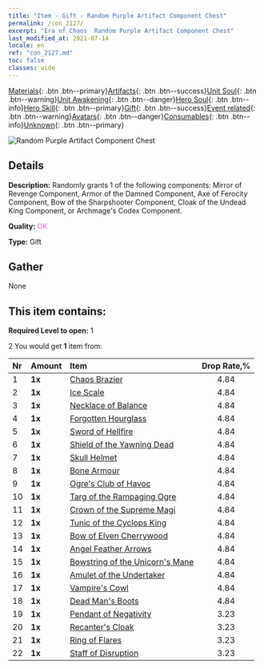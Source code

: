 ```yaml
---
title: "Item - Gift - Random Purple Artifact Component Chest"
permalink: /con_2127/
excerpt: "Era of Chaos  Random Purple Artifact Component Chest"
last_modified_at: 2021-07-14
locale: en
ref: "con_2127.md"
toc: false
classes: wide
---
```

 [Materials](/Items/){: .btn .btn--primary}[Artifacts](/Items/Artifacts/){: .btn .btn--success}[Unit Soul](/Items/UnitSoul/){: .btn .btn--warning}[Unit Awakening](/Items/UnitAwakening/){: .btn .btn--danger}[Hero Soul](/Items/HeroSoul/){: .btn .btn--info}[Hero Skill](/Items/HeroSkill/){: .btn .btn--primary}[Gift](/Items/Gift/){: .btn .btn--success}[Event related](/Items/Events/){: .btn .btn--warning}[Avatars](/Items/Avatars/){: .btn .btn--danger}[Consumables](/Items/Consumables/){: .btn .btn--info}[Unknown](/Items/Unknown/){: .btn .btn--primary}

 ![Random Purple Artifact Component Chest](/images/t/i_907046.png)

## Details
 **Description:** Randomly grants 1 of the following components: Mirror of Revenge Component, Armor of the Damned Component, Axe of Ferocity Component, Bow of the Sharpshooter Component, Cloak of the Undead King Component, or Archmage's Codex Component.

 **Quality:** <span style="color: #DA70D6">OK</span>

 **Type:** Gift

## Gather

  None

## This item contains:

 **Required Level to open:** 1

 2 You would get **1** item  from:

  | Nr | Amount |     Item    | Drop Rate,% |
  |:---|:-------|:------------|:---------:|
  | 1 |  **1x** | [Chaos Brazier](/Items/art_140/) | 4.84 | 
  | 2 |  **1x** | [Ice Scale](/Items/art_141/) | 4.84 | 
  | 3 |  **1x** | [Necklace of Balance](/Items/art_142/) | 4.84 | 
  | 4 |  **1x** | [Forgotten Hourglass](/Items/art_143/) | 4.84 | 
  | 5 |  **1x** | [Sword of Hellfire](/Items/art_121/) | 4.84 | 
  | 6 |  **1x** | [Shield of the Yawning Dead](/Items/art_122/) | 4.84 | 
  | 7 |  **1x** | [Skull Helmet](/Items/art_123/) | 4.84 | 
  | 8 |  **1x** | [Bone Armour](/Items/art_124/) | 4.84 | 
  | 9 |  **1x** | [Ogre's Club of Havoc](/Items/art_125/) | 4.84 | 
  | 10 |  **1x** | [Targ of the Rampaging Ogre](/Items/art_126/) | 4.84 | 
  | 11 |  **1x** | [Crown of the Supreme Magi](/Items/art_127/) | 4.84 | 
  | 12 |  **1x** | [Tunic of the Cyclops King](/Items/art_128/) | 4.84 | 
  | 13 |  **1x** | [Bow of Elven Cherrywood](/Items/art_103/) | 4.84 | 
  | 14 |  **1x** | [Angel Feather Arrows](/Items/art_104/) | 4.84 | 
  | 15 |  **1x** | [Bowstring of the Unicorn's Mane](/Items/art_105/) | 4.84 | 
  | 16 |  **1x** | [Amulet of the Undertaker](/Items/art_129/) | 4.84 | 
  | 17 |  **1x** | [Vampire's Cowl](/Items/art_130/) | 4.84 | 
  | 18 |  **1x** | [Dead Man's Boots](/Items/art_131/) | 4.84 | 
  | 19 |  **1x** | [Pendant of Negativity](/Items/art_136/) | 3.23 | 
  | 20 |  **1x** | [Recanter's Cloak](/Items/art_137/) | 3.23 | 
  | 21 |  **1x** | [Ring of Flares](/Items/art_138/) | 3.23 | 
  | 22 |  **1x** | [Staff of Disruption](/Items/art_139/) | 3.23 | 
